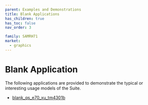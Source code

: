 ```yaml
---
parent: Examples and Demonstrations
title: Blank Applications
has_children: true
has_toc: false
nav_order: 3

family: SAMRH71
market:
  - graphics
---
```


# Blank Application

The following applications are provided to demonstrate the typical or interesting usage models of the Suite.

* [blank_qs_e70_xu_tm4301b](blank_qs_e70_xu_tm4301b/readme.md)


